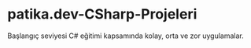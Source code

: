 # patika.dev-CSharp-Projeleri
Başlangıç seviyesi C# eğitimi kapsamında kolay, orta ve zor uygulamalar.
